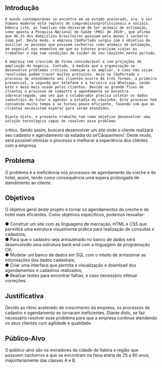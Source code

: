 ## Introdução
    O mundo contemporâneo se encontra em um estado acelerado, ora, o ser humano moderno está repleto de compromissosprofissionais e sociais. Embora isto, as famílias não deixaram de ter animais de estimação, como aponta a Pesquisa Nacional de Saúde (PNS) de 2019¹, que afirma que 46,1% dos domicílios brasileiros possuem pelo menos 1 cachorro como pet. Deste modo, a empresa CãoPortado surgiu com o objetivo de auxiliar as pessoas que possuem cachorros como animais de estimação, em especial nos momentos em que os tutores precisam viajar ou trabalhar e não tem condições de cuidar do seu cãozinho neste período.
    
    A empresa tem crescido de forma considerável e com projeções de ampliação do negócio. Contudo, à medida que a organização se desenvolve problemas críticos começam a se ampliar, e caso não sejam resolvidos podem trazer muitos prejuízos. Hoje na CãoPortado o processo de atendimento aos clientes ocorre de três formas, a primeira presencial, a segunda por telefone e a terceira via Whatsapp, sendo este o meio mais usado pelos clientes. Devido ao grande fluxo de clientes o processo de cadastro e agendamento se encontra sobrecarregado, uma vez que o colaborador precisa coletar os dados cadastrais do tutor e agendar a estadia do cãozinho. Este processo tem consumido muito tempo e se tornou pouco eficiente, fazendo com que os clientes necessitem esperar para serem atendidos.
    
    Diante disto, o presente trabalho tem como objetivo desenvolver uma solução tecnológica capaz de resolver esse problema
crítico. Sendo assim, buscará desenvolver um site onde o cliente realizará seu cadastro e agendamento da estadia do se‘Cãopanheiro’. Deste modo, será possível otimizar o processo e melhorar a experiência dos clientes com a empresa.  	 

## Problema

O problema é a ineficiência nos processos de agendamento da creche e do hotel, assim, tendo como consequência uma espera prolongada de atendimento ao cliente.

## Objetivos

O objetivo geral deste projeto é tornar os agendamentos da creche e do hotel mais eficientes.
Como objetivos específicos, podemos ressaltar:

● Construir um site com as linguagens de marcação, HTML e CSS que permitirá uma estrutura visualmente prática para realização de consultas e cadastros;<br>
● Para que o cadastro seja armazenado no banco de dados será desenvolvido uma estrutura back end com a linguagem de programação C#;<br>
● Modelar um banco de dados em SQL com o intuito de armazenar as informações dos dados cadastrais;<br>
● Criar uma interface que permita a visualização e download dos agendamentos e cadastros realizados;<br>
● Realizar testes para encontrar falhas, e caso necessário efetuar correções.<br>

## Justificativa

Devido ao ritmo acelerado de crescimento da empresa, os processos de cadastro e agendamento se tornaram ineficientes. Diante disto, se faz necessário resolver esse problema para que a empresa continue atendendo os seus clientes com agilidade e qualidade.

## Público-Alvo

O público-alvo são os moradores da cidade de Itabira e região que possuem cachorros e que se encontram na faixa etária de 25 a 60 anos, majoritariamente das classes A e B.   

